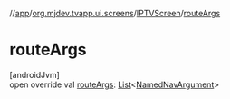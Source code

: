//[app](../../../index.md)/[org.mjdev.tvapp.ui.screens](../index.md)/[IPTVScreen](index.md)/[routeArgs](route-args.md)

# routeArgs

[androidJvm]\
open override val [routeArgs](route-args.md): [List](https://kotlinlang.org/api/latest/jvm/stdlib/kotlin.collections/-list/index.html)&lt;[NamedNavArgument](https://developer.android.com/reference/kotlin/androidx/navigation/NamedNavArgument.html)&gt;
